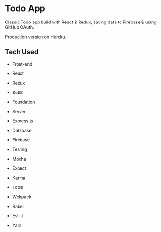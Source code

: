 # Todo App
Classic Todo app build with React & Redux, saving data to Firebase & using GitHub OAuth.  

Production version on [Heroku](url:http://hidden-headland-90992.herokuapp.com/).

## Tech Used
* Front-end
 * React
 * Redux
 * ScSS
 * Foundation  


* Server
 * Express.js


* Database
 * Firebase


 * Testing
  * Mocha
  * Expect
  * Karma


* Tools
 * Webpack
 * Babel
 * Eslint
 * Yarn
